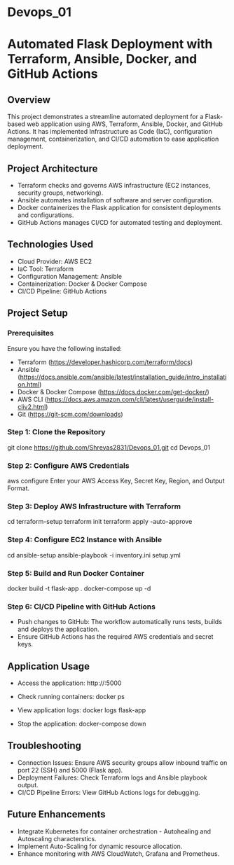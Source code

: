 # Devops_01

# Automated Flask Deployment with Terraform, Ansible, Docker, and GitHub Actions

## Overview
This project demonstrates a streamline automated deployment for a Flask-based web application using AWS, Terraform, Ansible, Docker, and GitHub Actions. It has implemented Infrastructure as Code (IaC), configuration management, containerization, and CI/CD automation to ease application deployment.

## Project Architecture
- Terraform checks and governs AWS infrastructure (EC2 instances, security groups, networking).
- Ansible automates installation of software and server configuration.
- Docker containerizes the Flask application for consistent deployments and configurations.
- GitHub Actions manages CI/CD for automated testing and deployment.

## Technologies Used
- Cloud Provider: AWS EC2
- IaC Tool: Terraform
- Configuration Management: Ansible
- Containerization: Docker & Docker Compose
- CI/CD Pipeline: GitHub Actions

## Project Setup
### Prerequisites
Ensure you have the following installed:
- Terraform (https://developer.hashicorp.com/terraform/docs)
- Ansible (https://docs.ansible.com/ansible/latest/installation_guide/intro_installation.html)
- Docker & Docker Compose (https://docs.docker.com/get-docker/)
- AWS CLI (https://docs.aws.amazon.com/cli/latest/userguide/install-cliv2.html)
- Git (https://git-scm.com/downloads)

### Step 1: Clone the Repository
git clone https://github.com/Shreyas2831/Devops_01.git cd Devops_01


### Step 2: Configure AWS Credentials
aws configure
Enter your AWS Access Key, Secret Key, Region, and Output Format.

### Step 3: Deploy AWS Infrastructure with Terraform
cd terraform-setup terraform init terraform apply -auto-approve

### Step 4: Configure EC2 Instance with Ansible
cd ansible-setup ansible-playbook -i inventory.ini setup.yml


### Step 5: Build and Run Docker Container
docker build -t flask-app . docker-compose up -d


### Step 6: CI/CD Pipeline with GitHub Actions
- Push changes to GitHub: The workflow automatically runs tests, builds and deploys the application.
- Ensure GitHub Actions has the required AWS credentials and secret keys.

## Application Usage
- Access the application: http://<EC2-Public-IP>:5000
- Check running containers: 
docker ps

- View application logs:
docker logs flask-app

- Stop the application:
docker-compose down


## Troubleshooting
- Connection Issues: Ensure AWS security groups allow inbound traffic on port 22 (SSH) and 5000 (Flask app).
- Deployment Failures: Check Terraform logs and Ansible playbook output.
- CI/CD Pipeline Errors: View GitHub Actions logs for debugging.

## Future Enhancements
- Integrate Kubernetes for container orchestration - Autohealing and Autoscaling characterstics.
- Implement Auto-Scaling for dynamic resource allocation.
- Enhance monitoring with AWS CloudWatch, Grafana and Prometheus.
